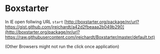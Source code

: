 # Boxstarter
In IE open follwing URL
`start` [http://boxstarter.org/package/nr/url?https://gist.github.com/jreichardt/a42d2fbeaaa2b049b290](http://boxstarter.org/package/nr/url?https://raw.githubusercontent.com/jreichardt/Boxstarter/master/default.txt)

(Other Browsers might not run the click once application)
